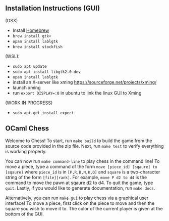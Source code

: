 ## Installation Instructions (GUI)

(OSX)
- Install [Homebrew](https://brew.sh/)
- `brew install gtk+`
- `opam install lablgtk`
- `brew install stockfish`

(WSL):
- `sudo apt update`
- `sudo apt install libgtk2.0-dev`
- `opam install lablgtk`
- install an X-server like xming https://sourceforge.net/projects/xming/
- launch xming
- run `export DISPLAY=:0` in ubuntu to link the linux GUI to Xming

(WORK IN PROGRESS)
- `sudo apt-get install expect`

## OCaml Chess

Welcome to Chess! To start, run `make build` to build the game from the source
code provided in the zip file. Next, run `make test` to verify everything is
working properly.

You can now run `make command-line` to play chess in the command line! To move
a piece, type a command of the form `move [piece_id] [sqaure] to [sqaure]`
where `piece_id` is in `[P,R,B,N,K,Q]` and `square` is a two-character string
of the form `[file][rank]`. For example, `move P d2 to d4` is the command to
move the pawn at sqaure d2 to d4. To quit the game, type `quit`. Lastly, if you
would like to generate documentation, run `make docs`.

Alternatively, you can run `make gui` to play chess via a graphical user
interface! To move a piece, first click on the piece to move and then the
square you wish to move it to. The color of the current player is given
at the bottom of the GUI.
